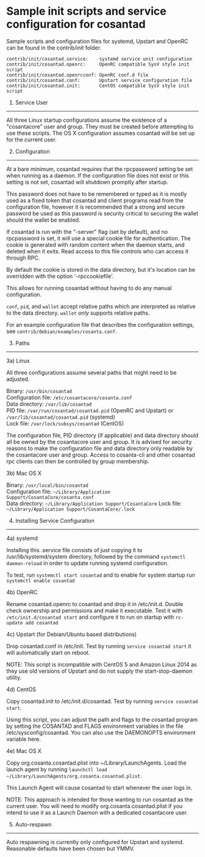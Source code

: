 Sample init scripts and service configuration for cosantad
==========================================================

Sample scripts and configuration files for systemd, Upstart and OpenRC
can be found in the contrib/init folder.

    contrib/init/cosantad.service:    systemd service unit configuration
    contrib/init/cosantad.openrc:     OpenRC compatible SysV style init script
    contrib/init/cosantad.openrcconf: OpenRC conf.d file
    contrib/init/cosantad.conf:       Upstart service configuration file
    contrib/init/cosantad.init:       CentOS compatible SysV style init script

1. Service User
---------------------------------

All three Linux startup configurations assume the existence of a "cosantacore" user
and group.  They must be created before attempting to use these scripts.
The OS X configuration assumes cosantad will be set up for the current user.

2. Configuration
---------------------------------

At a bare minimum, cosantad requires that the rpcpassword setting be set
when running as a daemon.  If the configuration file does not exist or this
setting is not set, cosantad will shutdown promptly after startup.

This password does not have to be remembered or typed as it is mostly used
as a fixed token that cosantad and client programs read from the configuration
file, however it is recommended that a strong and secure password be used
as this password is security critical to securing the wallet should the
wallet be enabled.

If cosantad is run with the "-server" flag (set by default), and no rpcpassword is set,
it will use a special cookie file for authentication. The cookie is generated with random
content when the daemon starts, and deleted when it exits. Read access to this file
controls who can access it through RPC.

By default the cookie is stored in the data directory, but it's location can be overridden
with the option '-rpccookiefile'.

This allows for running cosantad without having to do any manual configuration.

`conf`, `pid`, and `wallet` accept relative paths which are interpreted as
relative to the data directory. `wallet` *only* supports relative paths.

For an example configuration file that describes the configuration settings,
see `contrib/debian/examples/cosanta.conf`.

3. Paths
---------------------------------

3a) Linux

All three configurations assume several paths that might need to be adjusted.

Binary:              `/usr/bin/cosantad`  
Configuration file:  `/etc/cosantacore/cosanta.conf`  
Data directory:      `/var/lib/cosantad`  
PID file:            `/var/run/cosantad/cosantad.pid` (OpenRC and Upstart) or `/var/lib/cosantad/cosantad.pid` (systemd)  
Lock file:           `/var/lock/subsys/cosantad` (CentOS)  

The configuration file, PID directory (if applicable) and data directory
should all be owned by the cosantacore user and group.  It is advised for security
reasons to make the configuration file and data directory only readable by the
cosantacore user and group.  Access to cosanta-cli and other cosantad rpc clients
can then be controlled by group membership.

3b) Mac OS X

Binary:              `/usr/local/bin/cosantad`  
Configuration file:  `~/Library/Application Support/CosantaCore/cosanta.conf`  
Data directory:      `~/Library/Application Support/CosantaCore`
Lock file:           `~/Library/Application Support/CosantaCore/.lock`

4. Installing Service Configuration
-----------------------------------

4a) systemd

Installing this .service file consists of just copying it to
/usr/lib/systemd/system directory, followed by the command
`systemctl daemon-reload` in order to update running systemd configuration.

To test, run `systemctl start cosantad` and to enable for system startup run
`systemctl enable cosantad`

4b) OpenRC

Rename cosantad.openrc to cosantad and drop it in /etc/init.d.  Double
check ownership and permissions and make it executable.  Test it with
`/etc/init.d/cosantad start` and configure it to run on startup with
`rc-update add cosantad`

4c) Upstart (for Debian/Ubuntu based distributions)

Drop cosantad.conf in /etc/init.  Test by running `service cosantad start`
it will automatically start on reboot.

NOTE: This script is incompatible with CentOS 5 and Amazon Linux 2014 as they
use old versions of Upstart and do not supply the start-stop-daemon utility.

4d) CentOS

Copy cosantad.init to /etc/init.d/cosantad. Test by running `service cosantad start`.

Using this script, you can adjust the path and flags to the cosantad program by
setting the COSANTAD and FLAGS environment variables in the file
/etc/sysconfig/cosantad. You can also use the DAEMONOPTS environment variable here.

4e) Mac OS X

Copy org.cosanta.cosantad.plist into ~/Library/LaunchAgents. Load the launch agent by
running `launchctl load ~/Library/LaunchAgents/org.cosanta.cosantad.plist`.

This Launch Agent will cause cosantad to start whenever the user logs in.

NOTE: This approach is intended for those wanting to run cosantad as the current user.
You will need to modify org.cosanta.cosantad.plist if you intend to use it as a
Launch Daemon with a dedicated cosantacore user.

5. Auto-respawn
-----------------------------------

Auto respawning is currently only configured for Upstart and systemd.
Reasonable defaults have been chosen but YMMV.

